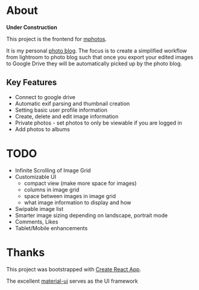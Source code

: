 # About

**Under Construction**

This project is the frontend for [mphotos](https://www.github.com/msvens/photos).

It is my personal [photo blog](https://www.mellowtech.org). The focus is to create
a simplified workflow from lightroom to photo blog such that once you export
your edited images to Google Drive they will be automatically picked up by the
photo blog.

## Key Features

- Connect to google drive
- Automatic exif parsing and thumbnail creation
- Setting basic user profile information
- Create, delete and edit image information
- Private photos - set photos to only be viewable if you are logged in
- Add photos to albums

# TODO
- Infinite Scrolling of Image Grid
- Customizable UI
    - compact view (make more space for images)
    - columns in image grid
    - space between images in image grid
    - what image information to display and how
- Swipable image list
- Smarter image sizing depending on landscape, portrait mode
- Comments, Likes
- Tablet/Mobile enhancements

# Thanks

This project was bootstrapped with [Create React App](https://github.com/facebook/create-react-app).

The excellent [material-ui](https://material-ui.com/) serves as the UI framework
